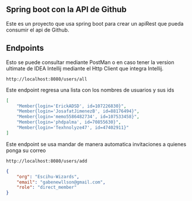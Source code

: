## Spring boot con la API de Github

Este es un proyecto que usa spring boot para crear un apiRest que pueda
consumir el api de Github.

## Endpoints
Esto se puede consultar mediante PostMan o
en caso tener la version ultimate de IDEA Intellij
mediante el Http Client que integra Intellij.

```
http://localhost:8080/users/all
```
Este endpoint regresa una lista con los nombres de usuarios y sus ids

```json
[
    "Member{login='ErickADSD', id=107226830}",
    "Member{login='JosafatJimenezB', id=88176494}",
    "Member{login='memo5586482734', id=107533458}",
    "Member{login='phdpalma', id=70855630}",
    "Member{login='Texhnolyze47', id=47402911}"
]
```

Este endpoint se usa mandar de manera automatica invitaciones a quienes 
ponga su correo
```
http://localhost:8080/users/add

```

```json
{
    "org": "Escihu-Wizards",
    "email": "gabenewllson@gmail.com",
    "role": "direct_member"
}
```
